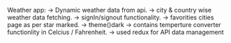 Weather app:
 -> Dynamic weather data from api.
 -> city & country wise weather data fetching.
 -> signIn/signout functionality.
 -> favorities cities page as per star marked.
 -> theme()dark
 -> contains temperture converter functionlity in Celcius / Fahrenheit.
 -> used redux for API data management
